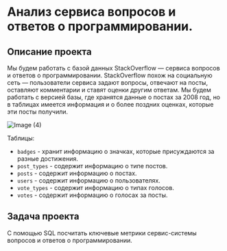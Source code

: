 # Анализ сервиса вопросов и ответов о программировании.

## Описание проекта 
Мы будем работать с базой данных StackOverflow — сервиса вопросов и ответов о программировании. StackOverflow похож на социальную сеть — пользователи сервиса задают вопросы, отвечают на посты, оставляют комментарии и ставят оценки другим ответам.
Мы будем работать с версией базы, где хранятся данные о постах за 2008 год, но в таблицах имеется информация и о более поздних оценках, которые эти посты получили. 

![Image (4)](https://pictures.s3.yandex.net/resources/Frame_353_1_1664969703.png)

Таблицы:
- `badges` - хранит информацию о значках, которые присуждаются за разные достижения. 
- `post_types` - содержит информацию о типе постов.
- `posts` - содержит информацию о постах.
- `users` - содержит информацию о пользователях.
- `vote_types` - содержит информацию о типах голосов.
- `votes` - содержит информацию о голосах за посты.  

## Задача проекта
С помощью SQL посчитать ключевые метрики сервис-системы вопросов и ответов о программировании.

